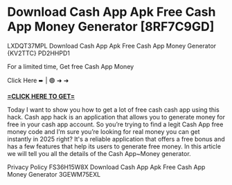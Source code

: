 # Download Cash App Apk Free Cash App Money Generator [8RF7C9GD]

LXDQT37MPL Download Cash App Apk Free Cash App Money Generator {KV2TTC} PD2HHPD1

For a limited time, Get free Cash App Money

Click Here ➨ | 🟢 ➜ ➜ 

**[=CLICK HERE TO GET=](https://www.google.com/url?q=https%3A%2F%2Fappbitly.com%2FIVqWW)**

Today I want to show you how to get a lot of free cash cash app using this hack. Cash app hack is an application that allows you to generate money for free in your cash app account. So you’re trying to find a legit Cash App free money code and I’m sure you’re looking for real money you can get instantly in 2025 right? It's a reliable application that offers a free bonus and has a few features that help its users to generate free money. In this article we will tell you all the details of the Cash App~Money generator. 

Privacy Policy FS36H15W8X Download Cash App Apk Free Cash App Money Generator 3GEWM75EXL


